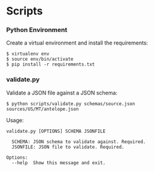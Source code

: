 # Scripts

### Python Environment

Create a virtual environment and install the requirements:

```
$ virtualenv env
$ source env/bin/activate
$ pip install -r requirements.txt
```

### validate.py

Validate a JSON file against a JSON schema:

```
$ python scripts/validate.py schemas/source.json sources/US/MT/antelope.json
```

Usage:

```
validate.py [OPTIONS] SCHEMA JSONFILE

  SCHEMA: JSON schema to validate against. Required.
  JSONFILE: JSON file to validate. Required.

Options:
  --help  Show this message and exit.
```